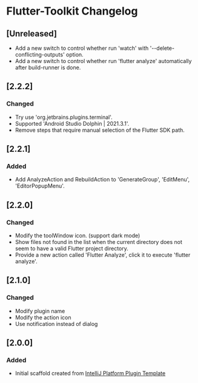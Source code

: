 <!-- Keep a Changelog guide -> https://keepachangelog.com -->

# Flutter-Toolkit Changelog

## [Unreleased]

- Add a new switch to control whether run 'watch' with '--delete-conflicting-outputs' option.
- Add a new switch to control whether run 'flutter analyze' automatically after build-runner is done.

## [2.2.2]

### Changed

- Try use 'org.jetbrains.plugins.terminal'.
- Supported 'Android Studio Dolphin | 2021.3.1'.
- Remove steps that require manual selection of the Flutter SDK path.

## [2.2.1]

### Added

- Add AnalyzeAction and RebuildAction to 'GenerateGroup', 'EditMenu', 'EditorPopupMenu'.

## [2.2.0]

### Changed

- Modify the toolWindow icon. (support dark mode)
- Show files not found in the list when the current directory does not seem to have a valid Flutter project directory.
- Provide a new action called 'Flutter Analyze', click it to execute 'flutter analyze'.

## [2.1.0]

### Changed

- Modify plugin name
- Modify the action icon
- Use notification instead of dialog

## [2.0.0]

### Added

- Initial scaffold created
  from [IntelliJ Platform Plugin Template](https://github.com/JetBrains/intellij-platform-plugin-template)
